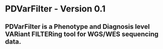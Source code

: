 # PDVarFilter - Version 0.1
## PDVarFilter is a Phenotype and Diagnosis level VARiant FILTERing tool for WGS/WES sequencing data.
